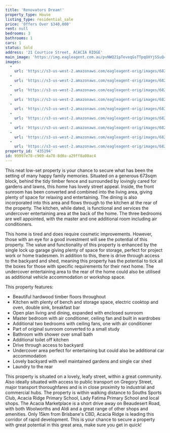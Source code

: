 ```yaml
---
title: 'Renovators Dream!'
property_type: House
listing_type: residential_sale
price: 'Offers Over $340,000'
rent: null
bedrooms: 3
bathrooms: 1
cars: 1
status: Sold
address: '21 Courtice Street, ACACIA RIDGE'
main_image: 'https://img.eagleagent.com.au/pvNWQ21pTeveqGsTTpqOXYjSSuQ=/1280x854/smart/https://s3-us-west-2.amazonaws.com/eagleagent-orig/images/6821582/126729526-image-M.jpg'
images:
  -
    url: 'https://s3-us-west-2.amazonaws.com/eagleagent-orig/images/6821590/126729526-image-H.jpg'
  -
    url: 'https://s3-us-west-2.amazonaws.com/eagleagent-orig/images/6821589/126729526-image-G.jpg'
  -
    url: 'https://s3-us-west-2.amazonaws.com/eagleagent-orig/images/6821588/126729526-image-F.jpg'
  -
    url: 'https://s3-us-west-2.amazonaws.com/eagleagent-orig/images/6821587/126729526-image-E.jpg'
  -
    url: 'https://s3-us-west-2.amazonaws.com/eagleagent-orig/images/6821586/126729526-image-D.jpg'
  -
    url: 'https://s3-us-west-2.amazonaws.com/eagleagent-orig/images/6821585/126729526-image-C.jpg'
  -
    url: 'https://s3-us-west-2.amazonaws.com/eagleagent-orig/images/6821584/126729526-image-B.jpg'
  -
    url: 'https://s3-us-west-2.amazonaws.com/eagleagent-orig/images/6821583/126729526-image-A.jpg'
  -
    url: 'https://s3-us-west-2.amazonaws.com/eagleagent-orig/images/6821582/126729526-image-M.jpg'
property_id: '435194'
id: 99997e78-c969-4a78-8d0a-a29ff8a00ac4
---
```

This neat low-set property is your chance to secure what has been the setting of many happy family memories. Situated on a generous 673sqm block, behind the tidy timber fence and surrounded by lovingly cared for gardens and lawns, this home has lovely street appeal. Inside, the front sunroom has been converted and combined into the living area, giving plenty of space for relaxing and entertaining. The dining is also incorporated into this area and flows through to the kitchen at the rear of the property. The kitchen, while dated, is functional and services the undercover entertaining area at the back of the home. The three bedrooms are well appointed, with the master and one additional room including air conditioners.

This home is tired and does require cosmetic improvements. However, those with an eye for a good investment will see the potential of this property. The value and functionality of this property is enhanced by the single lock up garage giving plenty of space for storage, perfect for project work or home tradesmen. In addition to this, there is drive through access to the backyard and shed, meaning this property has the potential to tick all the boxes for those with specific requirements for their next home. The undercover entertaining area to the rear of the home could also be utilised as additional vehicle accommodation or workshop space.

This property features:

*  Beautiful hardwood timber floors throughout
*  Kitchen with plenty of bench and storage space, electric cooktop and oven, double sink, breakfast bar
*  Open plan living and dining, expanded with enclosed sunroom
*  Master bedroom with air conditioner, ceiling fan and built in wardrobes
*  Additional two bedrooms with ceiling fans, one with air conditioner
*  Part of original sunroom converted to a small study
*  Bathroom with shower over small bath
*  Additional toilet off kitchen
*  Drive through access to backyard
*  Undercover area perfect for entertaining but could also be additional car accommodation
*  Lovely backyard with well maintained gardens and single car shed
*  Laundry to the rear

This property is situated on a lovely, leafy street, within a great community. Also ideally situated with access to public transport on Gregory Street, major transport thoroughfares and is in close proximity to industrial and commercial hubs. The property is within walking distance to Souths Sports Club, Acacia Ridge Primary School, Lady Fatima Primary School and local shops. The Acacia Marketplace is a short drive away on Beaudesert Road, with both Woolworths and Aldi and a great range of other shops and amenities. Only 15km from Brisbane's CBD, Acacia Ridge is leading this corridor of rapid development. This is your chance to secure a property with great potential in this great area, make sure you get in quick!